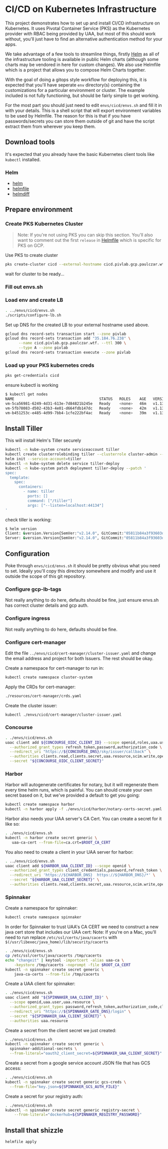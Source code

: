 # CI/CD on Kubernetes Infrastructure

This project demonstrates how to set up and install CI/CD infrastructure on Kubernetes. It uses Pivotal Container Service (PKS) as the Kubernetes provider with RBAC being  provided by UAA, but most of this should work without, you'll just have to find an alternative authentication method for your apps.

We take advantage of a few tools to streamline things, firstly [Helm](https://helm.sh) as all of the infrastructure tooling is available in public Helm charts (although some charts may be vendored in here for custom changes). We also use Helmfile which is a project that allows you to compose Helm Charts together.

With the goal of doing a gitops style workflow for deploying this, it is expected that you'll have seperate `env` directory(s) containing the customizations for a particular environment or cluster. The example included is not fully functioning, but should be fairly simple to get working.

For the most part you should just need to edit `envs/cicd/envs.sh` and fill it in with your details. This is a shell script that will export environment variables to be used by Helmfile. The reason for this is that if you have passwords/secrets you can store them outside of git and have the script extract them from wherever you keep them.

## Download tools

It's expected that you already have the basic Kubernetes client tools like `kubectl` installed.

### Helm

* [helm](https://helm.sh/docs/using_helm/#quickstart-guide)
* [helmfile](https://github.com/roboll/helmfile#installation)
* [helmdiff](https://github.com/databus23/helm-diff#install)

## Prepare environment

### Create PKS Kubernetes Cluster

> Note: If you're not using PKS you can skip this section. You'll also want to comment out the first `release` in [Helmfile](Helmfile) which is specific for PKS on GCP.

Use PKS to create cluster

```bash
pks create-cluster cicd --external-hostname cicd.pivlab.gcp.paulczar.wtf --plan small
```

wait for cluster to be ready...

### Fill out envs.sh


### Load env and create LB

```bash
. ../envs/cicd/envs.sh
./scripts/configure-lb.sh
```

Set up DNS for the created LB to your external hostname used above.

```bash
gcloud dns record-sets transaction start --zone pivlab
gcloud dns record-sets transaction add "35.184.76.238" \
      --name cicd.pivlab.gcp.paulczar.wtf. --ttl 300 \
      --type A --zone pivlab
gcloud dns record-sets transaction execute --zone pivlab
```

### Load up your PKS kubernetes creds

```bash
pks get-credentials cicd
```

ensure kubectl is working

```bash
$ kubectl get nodes
NAME                                      STATUS   ROLES    AGE   VERSION
vm-5ca56981-6249-4d31-613e-7d84821b245e   Ready    <none>   46m   v1.13.5
vm-5fb78083-d502-43b3-4e01-d664fdb147dc   Ready    <none>   42m   v1.13.5
vm-b451253c-e485-4d99-7bb4-1cfe222bf4ac   Ready    <none>   39m   v1.13.5
```

## Install Tiller

This will install Helm's Tiller securely

```bash
kubectl -n kube-system create serviceaccount tiller
kubectl create clusterrolebinding tiller --clusterrole cluster-admin --serviceaccount=kube-system:tiller
helm init --service-account=tiller
kubectl -n kube-system delete service tiller-deploy
kubectl -n kube-system patch deployment tiller-deploy --patch '
spec:
  template:
    spec:
      containers:
        - name: tiller
          ports: []
          command: ["/tiller"]
          args: ["--listen=localhost:44134"]
'
```

check tiller is working:

```bash
$ helm version
Client: &version.Version{SemVer:"v2.14.0", GitCommit:"05811b84a3f93603dd6c2fcfe57944dfa7ab7fd0", GitTreeState:"clean"}
Server: &version.Version{SemVer:"v2.14.0", GitCommit:"05811b84a3f93603dd6c2fcfe57944dfa7ab7fd0", GitTreeState:"clean"}
```

## Configuration

Poke through `envs/cicd/envs.sh` it should be pretty obvious what you need to set.
Ideally you'll copy this directory somewhere and modify and use it outside the scope of this git repository.

### Configure gcp-lb-tags

Not really anything to do here, defaults should be fine, just ensure envs.sh has correct cluster details and gcp auth.

### Configure ingress

Not really anything to do here, defaults should be fine.

### Configure cert-manager

Edit the file `../envs/cicd/cert-manager/cluster-issuer.yaml` and change the email address and project for both Issuers. The rest should be okay.

Create a namespace for cert-manager to run in:

```bash
kubectl create namespace cluster-system
```

Apply the CRDs for cert-manager:

```bash
./resources/cert-manager/crds.yaml
```

Create the cluster issuer:

```bash
kubectl ./envs/cicd/cert-manager/cluster-issuer.yaml
```

### Concourse

```bash
. ./envs/cicd/envs.sh
uaac client add ${CONCOURSE_OIDC_CLIENT_ID} --scope openid,roles,uaa.user \
  --authorized_grant_types refresh_token,password,authorization_code \
  --redirect_uri "https://${CONCOURSE_DNS}/sky/issuer/callback" \
  --authorities clients.read,clients.secret,uaa.resource,scim.write,openid,scim.read \
  --secret "${CONCOURSE_OIDC_CLIENT_SECRET}"
```

### Harbor

Harbor will autogenerate certificates for notary, but it will regenerate them every time helm runs, which is painful. You can should create your own secret based on it, but we've provided a default to get you going:

```bash
kubectl create namespace harbor
kubectl -n harbor apply -f ./envs/cicd/harbor/notary-certs-secret.yaml
```

Harbor also needs your UAA server's CA Cert. You can create a secret for it like so:

```bash
. ./envs/cicd/envs.sh
kubectl -n harbor create secret generic \
   uaa-ca-cert --from-file=ca.crt=$ROOT_CA_CERT
```

You also need to create a client in your UAA server for harbor:

```bash
. ../envs/cicd/envs.sh
uaac client add ${HARBOR_UAA_CLIENT_ID} --scope openid \
  --authorized_grant_types client_credentials,password,refresh_token \
  --redirect_uri 'https://${HARBOR_DNS}  https://${HARBOR_DNS}/*' \
  --secret "${HARBOR_UAA_CLIENT_SECRET}" \
  --authorities clients.read,clients.secret,uaa.resource,scim.write,openid,scim.read
```

### Spinnaker

Create a namespace for spinnaker:

```bash
kubectl create namespace spinnaker
```

In order for Spinnaker to trust UAA's CA CERT we need to construct a new java cert store that includes our UAA cert:
Note: If you're on a Mac, you'll need to run replace `/etc/ssl/certs/java/cacerts` with `$(/usr/libexec/java_home)/lib/security/cacerts`

```bash
. ./envs/cicd/envs.sh
cp /etc/ssl/certs/java/cacerts /tmp/cacerts
echo "changeit" | keytool -importcert -alias uaa-ca \
    -keystore /tmp/cacerts -noprompt -file $ROOT_CA_CERT
kubectl -n spinnaker create secret generic \
    java-ca-certs --from-file /tmp/cacerts
```

Create a UAA client for spinnaker:

```bash
. ./envs/cicd/envs.sh
uaac client add "${SPINNAKER_UAA_CLIENT_ID}" \
  --scope openid,uaa.user,uaa.resource \
  --authorized_grant_types password,refresh_token,authorization_code,client_credentials \
  --redirect_uri "https://${SPINNAKER_GATE_DNS}/login" \
  --secret "${SPINNAKER_UAA_CLIENT_SECRET}" \
  --authorities uaa.resource
```

 Create a secret from the client secret we just created:

```bash
. ./envs/cicd/envs.sh
kubectl -n spinnaker create secret generic \
  spinnaker-additional-secrets \
  --from-literal="oauth2_client_secret=${SPINNAKER_UAA_CLIENT_SECRET}"
```

Create a secret from a google service account JSON file that has GCS access:

```bash
. ./envs/cicd/envs.sh
kubectl -n spinnaker create secret generic gcs-creds \
  --from-file="key.json=${SPINNAKER_GCS_AUTH_FILE}"
```

Create a secret for your registry auth:

```bash
. ./envs/cicd/envs.sh
kubectl -n spinnaker create secret generic registry-secret \
    --from-literal="dockerhub=${SPINNAKER_REGISTRY_PASSWORD}"
```

## Install that shizzle

```bash
helmfile apply
```
